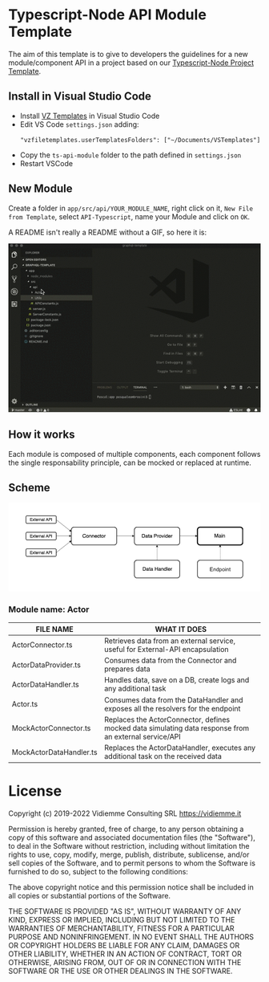 # Typescript-Node API Module Template

The aim of this template is to give to developers the guidelines for a new module/component API in a project based on our [Typescript-Node Project Template](https://github.com/vidiemme/Express-Project-Template-TypeScript).

## Install in Visual Studio Code

- Install [VZ Templates](https://marketplace.visualstudio.com/items?itemName=VisualZoran.vz-file-templates) in Visual Studio Code
- Edit VS Code `settings.json` adding:
    ```
    "vzfiletemplates.userTemplatesFolders": ["~/Documents/VSTemplates"]
    ```
-  Copy the `ts-api-module` folder to the path defined in `settings.json`
-  Restart VSCode

## New Module

Create a folder in `app/src/api/YOUR_MODULE_NAME`, right click on it, `New File from Template`, select `API-Typescript`, name your Module and click on `OK`.

A README isn't really a README without a GIF, so here it is:

![](./new-file.gif)

## How it works
Each module is composed of multiple components, each component follows the single responsability principle, can be mocked or replaced at runtime.

## Scheme

![](./scheme.png)

### Module name: Actor
| FILE NAME | WHAT IT DOES |
| ------ | ------ |
| ActorConnector.ts | Retrieves data from an external service, useful for External-API encapsulation |
| ActorDataProvider.ts | Consumes data from the Connector and prepares data |
| ActorDataHandler.ts | Handles data, save on a DB, create logs and any additional task |
| Actor.ts | Consumes data from the DataHandler and exposes all the resolvers for the endpoint |
| MockActorConnector.ts | Replaces the ActorConnector, defines mocked data simulating data response from an external service/API |
| MockActorDataHandler.ts | Replaces the ActorDataHandler, executes any additional task on the received data |

# License

Copyright (c) 2019-2022 Vidiemme Consulting SRL https://vidiemme.it 

Permission is hereby granted, free of charge, to any person obtaining a copy
of this software and associated documentation files (the "Software"), to deal
in the Software without restriction, including without limitation the rights
to use, copy, modify, merge, publish, distribute, sublicense, and/or sell
copies of the Software, and to permit persons to whom the Software is
furnished to do so, subject to the following conditions:

The above copyright notice and this permission notice shall be included in
all copies or substantial portions of the Software.

THE SOFTWARE IS PROVIDED "AS IS", WITHOUT WARRANTY OF ANY KIND, EXPRESS OR
IMPLIED, INCLUDING BUT NOT LIMITED TO THE WARRANTIES OF MERCHANTABILITY,
FITNESS FOR A PARTICULAR PURPOSE AND NONINFRINGEMENT. IN NO EVENT SHALL THE
AUTHORS OR COPYRIGHT HOLDERS BE LIABLE FOR ANY CLAIM, DAMAGES OR OTHER
LIABILITY, WHETHER IN AN ACTION OF CONTRACT, TORT OR OTHERWISE, ARISING FROM,
OUT OF OR IN CONNECTION WITH THE SOFTWARE OR THE USE OR OTHER DEALINGS IN
THE SOFTWARE.